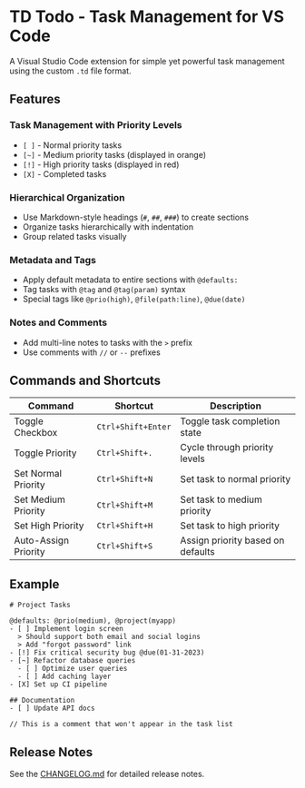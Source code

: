 # TD Todo - Task Management for VS Code

A Visual Studio Code extension for simple yet powerful task management using the custom `.td` file format.

## Features

### Task Management with Priority Levels
- `[ ]` - Normal priority tasks
- `[~]` - Medium priority tasks (displayed in orange)
- `[!]` - High priority tasks (displayed in red)
- `[X]` - Completed tasks

### Hierarchical Organization
- Use Markdown-style headings (`#`, `##`, `###`) to create sections
- Organize tasks hierarchically with indentation
- Group related tasks visually

### Metadata and Tags
- Apply default metadata to entire sections with `@defaults:`
- Tag tasks with `@tag` and `@tag(param)` syntax
- Special tags like `@prio(high)`, `@file(path:line)`, `@due(date)`

### Notes and Comments
- Add multi-line notes to tasks with the `>` prefix
- Use comments with `//` or `--` prefixes

## Commands and Shortcuts

| Command | Shortcut | Description |
|---------|----------|-------------|
| Toggle Checkbox | `Ctrl+Shift+Enter` | Toggle task completion state |
| Toggle Priority | `Ctrl+Shift+.` | Cycle through priority levels |
| Set Normal Priority | `Ctrl+Shift+N` | Set task to normal priority |
| Set Medium Priority | `Ctrl+Shift+M` | Set task to medium priority |
| Set High Priority | `Ctrl+Shift+H` | Set task to high priority |
| Auto-Assign Priority | `Ctrl+Shift+S` | Assign priority based on defaults |

## Example

```td
# Project Tasks

@defaults: @prio(medium), @project(myapp)
- [ ] Implement login screen
  > Should support both email and social logins
  > Add "forgot password" link
- [!] Fix critical security bug @due(01-31-2023)
- [~] Refactor database queries
  - [ ] Optimize user queries
  - [ ] Add caching layer
- [X] Set up CI pipeline

## Documentation
- [ ] Update API docs

// This is a comment that won't appear in the task list
```


## Release Notes

See the [CHANGELOG.md](CHANGELOG.md) for detailed release notes.